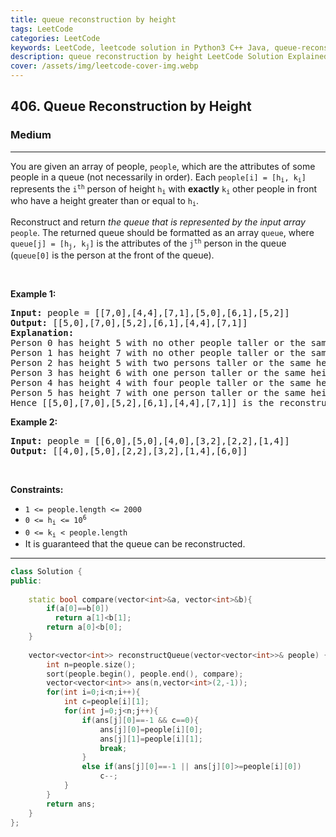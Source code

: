 ```yaml
---
title: queue reconstruction by height
tags: LeetCode
categories: LeetCode
keywords: LeetCode, leetcode solution in Python3 C++ Java, queue-reconstruction-by-height solution
description: queue reconstruction by height LeetCode Solution Explained
cover: /assets/img/leetcode-cover-img.webp
---
```



<h2>406. Queue Reconstruction by Height</h2><h3>Medium</h3><hr><div><p>You are given an array of people, <code>people</code>, which are the attributes of some people in a queue (not necessarily in order). Each <code>people[i] = [h<sub>i</sub>, k<sub>i</sub>]</code> represents the <code>i<sup>th</sup></code> person of height <code>h<sub>i</sub></code> with <strong>exactly</strong> <code>k<sub>i</sub></code> other people in front who have a height greater than or equal to <code>h<sub>i</sub></code>.</p>

<p>Reconstruct and return <em>the queue that is represented by the input array </em><code>people</code>. The returned queue should be formatted as an array <code>queue</code>, where <code>queue[j] = [h<sub>j</sub>, k<sub>j</sub>]</code> is the attributes of the <code>j<sup>th</sup></code> person in the queue (<code>queue[0]</code> is the person at the front of the queue).</p>

<p>&nbsp;</p>
<p><strong>Example 1:</strong></p>

<pre><strong>Input:</strong> people = [[7,0],[4,4],[7,1],[5,0],[6,1],[5,2]]
<strong>Output:</strong> [[5,0],[7,0],[5,2],[6,1],[4,4],[7,1]]
<strong>Explanation:</strong>
Person 0 has height 5 with no other people taller or the same height in front.
Person 1 has height 7 with no other people taller or the same height in front.
Person 2 has height 5 with two persons taller or the same height in front, which is person 0 and 1.
Person 3 has height 6 with one person taller or the same height in front, which is person 1.
Person 4 has height 4 with four people taller or the same height in front, which are people 0, 1, 2, and 3.
Person 5 has height 7 with one person taller or the same height in front, which is person 1.
Hence [[5,0],[7,0],[5,2],[6,1],[4,4],[7,1]] is the reconstructed queue.
</pre>

<p><strong>Example 2:</strong></p>

<pre><strong>Input:</strong> people = [[6,0],[5,0],[4,0],[3,2],[2,2],[1,4]]
<strong>Output:</strong> [[4,0],[5,0],[2,2],[3,2],[1,4],[6,0]]
</pre>

<p>&nbsp;</p>
<p><strong>Constraints:</strong></p>

<ul>
	<li><code>1 &lt;= people.length &lt;= 2000</code></li>
	<li><code>0 &lt;= h<sub>i</sub> &lt;= 10<sup>6</sup></code></li>
	<li><code>0 &lt;= k<sub>i</sub> &lt; people.length</code></li>
	<li>It is guaranteed that the queue can be reconstructed.</li>
</ul>
</div>

---




```cpp
class Solution {
public:
    
    static bool compare(vector<int>&a, vector<int>&b){
        if(a[0]==b[0])
          return a[1]<b[1];
        return a[0]<b[0];
    }
    
    vector<vector<int>> reconstructQueue(vector<vector<int>>& people) {
        int n=people.size();
        sort(people.begin(), people.end(), compare);
        vector<vector<int>> ans(n,vector<int>(2,-1));
        for(int i=0;i<n;i++){
            int c=people[i][1];
            for(int j=0;j<n;j++){
                if(ans[j][0]==-1 && c==0){
                    ans[j][0]=people[i][0];
                    ans[j][1]=people[i][1];
                    break;
                }
                else if(ans[j][0]==-1 || ans[j][0]>=people[i][0])
                    c--;
            }
        }
        return ans;
    }
};
```

